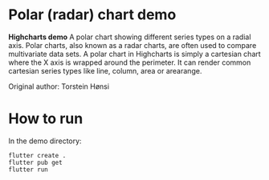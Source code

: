 # Polar (radar) chart demo

**Highcharts demo**
A polar chart showing different series types on a radial axis. Polar
        charts, also known as a radar charts, are often used to compare
        multivariate data sets. A polar chart in Highcharts is simply a
        cartesian chart where the X axis is wrapped around the perimeter. It
        can render common cartesian series types like line, column, area or
        arearange.

Original author: Torstein Hønsi

# How to run

In the demo directory:

```
flutter create .
flutter pub get
flutter run
```

